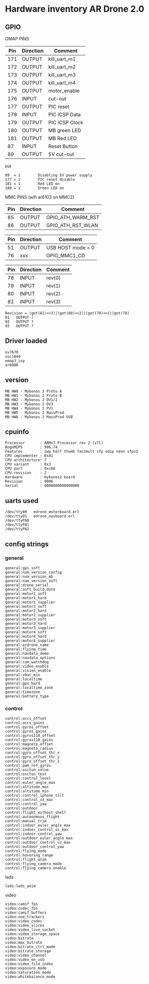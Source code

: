 # Hardware inventory AR Drone 2.0

## GPIO


OMAP PINS

| Pin | Direction | Comment |
|-----|-----------|---------|
| 171 | OUTPUT    | kill_uart_m1 |
| 172 | OUTPUT    | kill_uart_m2 |
| 173 | OUTPUT    | kill_uart_m3 |
| 174 | OUTPUT    | kill_uart_m4 |
| 175 | OUTPUT    | motor_enable |
| 176 | INPUT     | cut-out |
| 177 | OUTPUT    | PIC reset |
| 178 | INPUT     | PIC ICSP Data |
| 179 | OUTPUT    | PIC ICSP Clock |
| 180 | OUTPUT    | MB green LED |
| 181 | OUTPUT    | MB Red LED |
| 87  | INPUT     | Reset Button |
| 89  | OUTPUT    | 5V cut-out |

Init

	89  = 1        Disabling 5V power supply
    177 = 1        PIC reset disable
    181 = 1        Red LED on
    180 = 1        Green LED on

MMC PINS (wifi ar6103 on MMC2)

| Pin | Direction | Comment |
|-----|-----------|---------|
|  85 |  OUTPUT   | GPIO\_ATH\_WARM\_RST
|  86 |  OUTPUT   | GPIO\_ATH\_RST_WLAN

| Pin | Direction | Comment |
|-----|-----------|---------|
|  51 |  OUTPUT   | USB HOST mode = 0
|  76 |   xxx     | GPIO\_MMC1\_CD

| Pin | Direction | Comment |
|-----|-----------|---------|
| 78  |  INPUT    | rev(0)  |
| 79  |  INPUT    | rev(1)  |
| 80  |  INPUT    | rev(2)  |
| 81  |  INPUT    | rev(3)  |

    Revision = (get(81)<<3)|(get(80)<<2)|(get(79)<<1)|get(78)
    91   OUTPUT ?
    92   OUTPUT ?
    93   OUTPUT ?


## Driver loaded

    ov7670
    soc1040
    omap3_isp
    ar6000

## version

    MB HW0 - Mykonos 2 Proto A
    MB HW1 - Mykonos 2 Proto B
    MB HW2 - Mykonos 2 DV1/2
    MB HW3 - Mykonos 2 DV3
    MB HW4 - Mykonos 2 PV1
    MB HW5 - Mykonos 2 MassProd
    MB HW6 - Mykonos 2 MassProd USB

## cpuinfo

    Processor       : ARMv7 Processor rev 2 (v7l)
    BogoMIPS        : 996.74
    Features        : swp half thumb fastmult vfp edsp neon vfpv3 
    CPU implementer : 0x41
    CPU architecture: 7
    CPU variant     : 0x3
    CPU part        : 0xc08
    CPU revision    : 2
    Hardware        : mykonos2 board
    Revision        : 0006
    Serial          : 0000000000000000

## uarts used

    /dev/tty00   edrone_motorboard.erl
    /dev/ttyO1   edrone_navboard.erl
    /dev/ttyPA0
    /dev/ttyPA1
    /dev/ttyPA2

## config strings

### general
    general:gps_soft
    general:num_version_config
    general:num_version_mb
    general:num_version_soft
    general:drone_serial
    general:soft_build_date
    general:motor1_soft
    general:motor1_hard
    general:motor1_supplier
    general:motor2_soft
    general:motor2_hard
    general:motor2_supplier
    general:motor3_soft
    general:motor3_hard
    general:motor3_supplier
    general:motor4_soft
    general:motor4_hard
    general:motor4_supplier
    general:ardrone_name
    general:flying_time
    general:navdata_demo
    general:navdata_options
    general:com_watchdog
    general:video_enable
    general:vision_enable
    general:vbat_min
    general:localtime
    general:gps_hard
    general:localtime_zone
    general:timezone
    general:battery_type

### control

    control:accs_offset
    control:accs_gains
    control:gyros_offset
    control:gyros_gains
    control:gyros110_offset
    control:gyros110_gains
    control:magneto_offset
    control:magneto_radius
    control:gyro_offset_thr_x
    control:gyro_offset_thr_y
    control:gyro_offset_thr_z
    control:pwm_ref_gyros
    control:osctun_value
    control:osctun_test
    control:control_level
    control:euler_angle_max
    control:altitude_max
    control:altitude_min
    control:control_iphone_tilt
    control:control_vz_max
    control:control_yaw
    control:outdoor
    control:flight_without_shell
    control:autonomous_flight
    control:manual_trim
    control:indoor_euler_angle_max
    control:indoor_control_vz_max
    control:indoor_control_yaw
    control:outdoor_euler_angle_max
    control:outdoor_control_vz_max
    control:outdoor_control_yaw
    control:flying_mode
    control:hovering_range
    control:flight_anim
    control:flying_camera_mode
    control:flying_camera_enable

leds

    leds:leds_anim

video

    video:camif_fps
    video:codec_fps
    video:camif_buffers
    video:num_trackers
    video:video_codec
    video:video_slices
    video:video_live_socket
    video:video_storage_space
    video:bitrate
    video:max_bitrate
    video:bitrate_ctrl_mode
    video:bitrate_storage
    video:video_channel
    video:video_on_usb
    video:video_file_index
    video:exposure_mode
    video:saturation_mode
    video:whitebalance_mode


